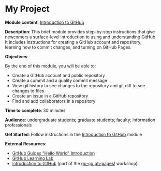 # My Project 

**Module content**: [Introduction to GitHub](https://github.com/learn-static/foundations-github/blob/main/intro-github.md)

**Description**: This brief module provides step-by-step instructions that give newcomers a surface-level introduction to using and understanding GitHub. It includes instructions for creating a GitHub account and repository, learning how to commit changes, and turning on GitHub Pages.

**Objectives**:

By the end of this module, you will be able to:

- Create a GitHub account and public repository
- Create a commit and a quality commit message
- View git history to see changes to the repository and git diff to see changes to files
- Create an issue in a GitHub repository
- Find and add collaborators in a repository

**Time to complete**: 30 minutes

**Audience**: undergraduate students; graduate students; faculty; information professionals

**Get Started**: Follow instructions in the [Introduction to GitHub](https://github.com/learn-static/foundations-github/blob/main/intro-github.md) module

**External Resources**:
- [GitHub Guides "Hello World" Introduction](https://guides.github.com/activities/hello-world/)
- [GitHub Learning Lab](https://lab.github.com/)
- [Introduction to GitHub](https://evanwill.github.io/go-go-ghpages-b/content/1-intro.html) (part of the [go-go gh-pages!](https://evanwill.github.io/go-go-ghpages-b/) workshop)
